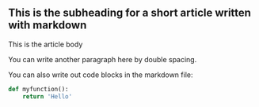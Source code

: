 ## This is the subheading for a short article written with markdown

This is the article body

You can write another paragraph here by double spacing.

You can also write out code blocks in the markdown file:

```python
def myfunction():
    return 'Hello'
```